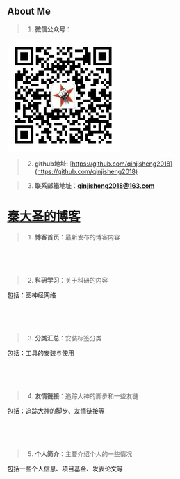 ## About Me

> 1. **微信公众号**：

<img src="assets/images/qrcode.jpg" alt="计算机初学者" />

> 2. **github地址**: [https://github.com/qinjisheng2018](https://github.com/qinjisheng2018)



> 3. **联系邮箱地址：qinjisheng2018@163.com**



# [秦大圣的博客](https://qinjisheng.top)

> 1. **博客首页**：最新发布的博客内容

<br>

<br>

<br>

> 2. **科研学习**：关于科研的内容

包括：图神经网络

<br>

<br>

<br>

> 3. **分类汇总**：安装标签分类

包括：工具的安装与使用

<br>

<br>

<br>

> 4. **友情链接**：追踪大神的脚步和一些友链

包括：追踪大神的脚步、友情链接等

<br>

<br>

<br>

> 5. **个人简介**：主要介绍个人的一些情况

包括一些个人信息、项目基金、发表论文等